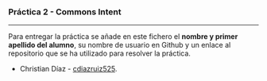 ### Práctica 2 - Commons Intent
---

Para entregar la práctica se añade en este fichero el **nombre y primer apellido del alumno**, su nombre de usuario en Github y un enlace al repositorio que se ha utilizado para resolver la práctica.

* Christian Díaz - [cdiazruiz525](https://github.com/cdiazruiz525/LinkUp_ChristianDiazRuiz.git).
